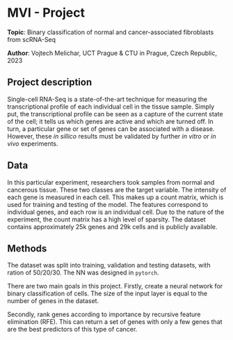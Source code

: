 # MVI - Project

**Topic**: Binary classification of normal and cancer-associated fibroblasts from scRNA-Seq

**Author**: Vojtech Melichar, UCT Prague & CTU in Prague, Czech Republic, 2023

## Project description

Single-cell RNA-Seq is a state-of-the-art technique for measuring the transcriptional profile of each individual cell in the tissue sample. Simply put, the transcriptional profile can be seen as a capture of the current state of the cell; it tells us which genes are active and which are turned off. In turn, a particular gene or set of genes can be associated with a disease. However, these *in sillico* results must be validated by further *in vitro* or *in vivo* experiments.

## Data

In this particular experiment, researchers took samples from normal and cancerous tissue. These two classes are the target variable. The intensity of each gene is measured in each cell. This makes up a count matrix, which is used for training and testing of the model. The features correspond to individual genes, and each row is an individual cell. Due to the nature of the experiment, the count matrix has a high level of sparsity. The dataset contains approximately 25k genes and 29k cells and is publicly available.

## Methods

The dataset was split into training, validation and testing datasets, with ration of 50/20/30. The NN was designed in `pytorch`.

There are two main goals in this project. Firstly, create a neural network for binary classification of cells. The size of the input layer is equal to the number of genes in the dataset.

Secondly, rank genes according to importance by recursive feature elimination (RFE). This can return a set of genes with only a few genes that are the best predictors of this type of cancer. 

